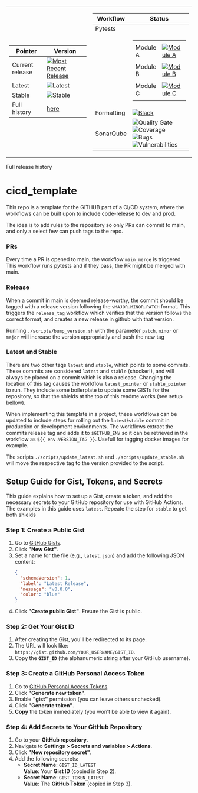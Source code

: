 <table>
  <tr>
     <td width="50%" align="left">

| Pointer          | Version |
|------------------|---------|
| Current release    | [![Most Recent Release](https://img.shields.io/github/v/release/Martijho/cicd_template)](https://github.com/Martijho/cicd_template/releases/latest) |
| Latest             | ![Latest](https://img.shields.io/endpoint?url=https://gist.githubusercontent.com/Martijho/a55d7787586c5e7f5b7e09588757e696/raw/latest.json)  |
| Stable             | ![Stable](https://img.shields.io/endpoint?url=https://gist.githubusercontent.com/Martijho/7a50d807ec91d1e85af92d83f0949631/raw/stable.json) |
| Full history       | [here](https://gist.github.com/Martijho/cdc1e310d9f336ef1c7543d1e3cea78e) |

   </td>
    <td width="50%" align="right">

| Workflow         | Status |
|------------------|--------|
| Pytests          |  
|                  | <table>  
|                  | <tr><td> Module A </td><td> [![Module A](https://github.com/Martijho/cicd_template/actions/workflows/test_module_a.yml/badge.svg)](https://github.com/Martijho/cicd_template/actions/workflows/test_module_a.yml) </td></tr> |
|                  | <tr><td> Module B </td><td> [![Module B](https://github.com/Martijho/cicd_template/actions/workflows/test_module_b.yml/badge.svg)](https://github.com/Martijho/cicd_template/actions/workflows/test_module_b.yml) </td></tr> |
|                  | <tr><td> Module C </td><td> [![Module C](https://github.com/Martijho/cicd_template/actions/workflows/test_module_c.yml/badge.svg)](https://github.com/Martijho/cicd_template/actions/workflows/test_module_c.yml) </td></tr> |
|                  | </table> |
| Formatting       | [![Black](https://github.com/Martijho/cicd_template/actions/workflows/black_formatting.yml/badge.svg)](https://github.com/Martijho/cicd_template/actions/workflows/black_formatting.yml) |
| SonarQube        | ![Quality Gate](https://sonarcloud.io/api/project_badges/measure?project=Martijho_cicd_template&metric=alert_status) ![Coverage](https://sonarcloud.io/api/project_badges/measure?project=Martijho_cicd_template&metric=coverage) ![Bugs](https://sonarcloud.io/api/project_badges/measure?project=Martijho_cicd_template&metric=bugs) ![Vulnerabilities](https://sonarcloud.io/api/project_badges/measure?project=Martijho_cicd_template&metric=vulnerabilities) |

   </td>
  </tr>
</table>


Full release history 
# cicd_template
This repo is a template for the GITHUB part of a CI/CD system, where the workflows can be built upon to include code-release to dev and prod. 

The idea is to add rules to the repository so only PRs can commit to main, and only a select few can push tags to the repo. 

### PRs
Every time a PR is opened to main, the workflow `main_merge` is triggered. This workflow runs pytests and if they pass, the PR might be merged with main.

### Release
When a commit in main is deemed release-worthy, the commit should be tagged with a release version following the `vMAJOR.MINOR.PATCH` format.
This triggers the `release_tag` workflow which verifies that the version follows the correct format, and creates a new release in github with that version. 

Running `./scripts/bump_version.sh` with the parameter `patch`, `minor` or `major` will increase the version appropriatly and push the new tag

### Latest and Stable
There are two other tags `latest` and `stable`, which points to some commits. These commits are considered `latest` and `stable` (shocker!), 
and will always be placed on a commit which is also a release. 
Changing the location of this tag causes the workflow `latest_pointer` or `stable_pointer` to run. They include some boilerplate to update some GISTs
for the repository, so that the shields at the top of this readme works (see setup bellow).

When implementing this template in a project, these workflows can be updated to include steps for rolling out the `latest`/`stable` commit in production or development environments. 
The workflows extract the commits release tag and adds it to `$GITHUB_ENV` so it can be retrieved in the workflow as `${{ env.VERSION_TAG }}`. Usefull for tagging docker images for example.

The scripts `./scripts/update_latest.sh` and `./scripts/update_stable.sh` will move the respective tag to the version provided to the script. 
     

## Setup Guide for Gist, Tokens, and Secrets

This guide explains how to set up a Gist, create a token, and add the necessary secrets to your GitHub repository for use with GitHub Actions.
The examples in this guide uses `latest`. Repeate the step for `stable` to get both shields

### Step 1: Create a Public Gist
1. Go to [GitHub Gists](https://gist.github.com/).
2. Click **"New Gist"**.
3. Set a name for the file (e.g., `latest.json`) and add the following JSON content:
    ```json
    {
      "schemaVersion": 1,
      "label": "Latest Release",
      "message": "v0.0.0",
      "color": "blue"
    }
    ```
4. Click **"Create public Gist"**. Ensure the Gist is public.

### Step 2: Get Your Gist ID
1. After creating the Gist, you'll be redirected to its page.
2. The URL will look like:  
    `https://gist.github.com/YOUR_USERNAME/GIST_ID`.
3. Copy the **`GIST_ID`** (the alphanumeric string after your GitHub username).

### Step 3: Create a GitHub Personal Access Token
1. Go to [GitHub Personal Access Tokens](https://github.com/settings/tokens).
2. Click **"Generate new token"**.
3. Enable **"gist"** permission (you can leave others unchecked).
4. Click **"Generate token"**.
5. **Copy** the token immediately (you won’t be able to view it again).

### Step 4: Add Secrets to Your GitHub Repository
1. Go to your **GitHub repository**.
2. Navigate to **Settings > Secrets and variables > Actions**.
3. Click **"New repository secret"**.
4. Add the following secrets:
   - **Secret Name**: `GIST_ID_LATEST`  
     **Value**: Your **Gist ID** (copied in Step 2).
   - **Secret Name**: `GIST_TOKEN_LATEST`  
     **Value**: The **GitHub Token** (copied in Step 3).

